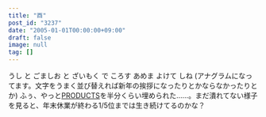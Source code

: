 ```yaml
---
title: "酉"
post_id: "3237"
date: "2005-01-01T00:00:00+09:00"
draft: false
image: null
tag: []
---
```



うし と ごましお と ざいもく で ころす あめま よけて しね (アナグラムになってます。文字をうまく並び替えれば新年の挨拶になったりとかならなかったりとか)  ふぅ、やっと[PRODUCTS](/category/products)を半分くらい埋められた……。まだ潰れてない様子を見ると、年末休業が終わる1/5位までは生き続けてるのかな？
